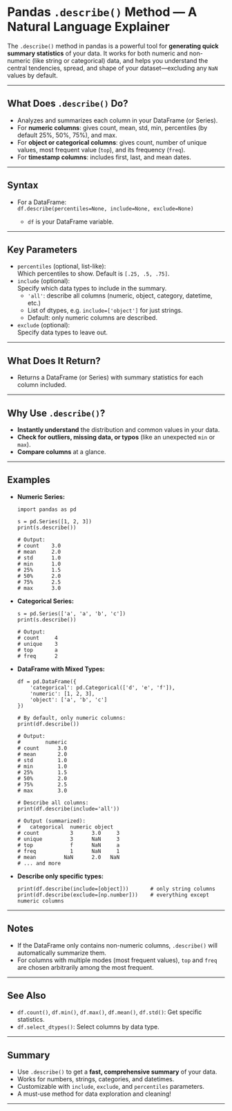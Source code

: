 # Pandas `.describe()` Method — A Natural Language Explainer

The `.describe()` method in pandas is a powerful tool for **generating quick summary statistics** of your data. It works for both numeric and non-numeric (like string or categorical) data, and helps you understand the central tendencies, spread, and shape of your dataset—excluding any `NaN` values by default.

---

## What Does `.describe()` Do?

- Analyzes and summarizes each column in your DataFrame (or Series).
- For **numeric columns**: gives count, mean, std, min, percentiles (by default 25%, 50%, 75%), and max.
- For **object or categorical columns**: gives count, number of unique values, most frequent value (`top`), and its frequency (`freq`).
- For **timestamp columns**: includes first, last, and mean dates.

---

## Syntax

- For a DataFrame:  
  `df.describe(percentiles=None, include=None, exclude=None)`

  - `df` is your DataFrame variable.

---

## Key Parameters

- `percentiles` (optional, list-like):  
  Which percentiles to show. Default is `[.25, .5, .75]`.
- `include` (optional):  
  Specify which data types to include in the summary.
    - `'all'`: describe all columns (numeric, object, category, datetime, etc.)
    - List of dtypes, e.g. `include=['object']` for just strings.
    - Default: only numeric columns are described.
- `exclude` (optional):  
  Specify data types to leave out.

---

## What Does It Return?

- Returns a DataFrame (or Series) with summary statistics for each column included.

---

## Why Use `.describe()`?

- **Instantly understand** the distribution and common values in your data.
- **Check for outliers, missing data, or typos** (like an unexpected `min` or `max`).
- **Compare columns** at a glance.

---

## Examples

- **Numeric Series:**
      
      import pandas as pd

      s = pd.Series([1, 2, 3])
      print(s.describe())

      # Output:
      # count    3.0
      # mean     2.0
      # std      1.0
      # min      1.0
      # 25%      1.5
      # 50%      2.0
      # 75%      2.5
      # max      3.0

- **Categorical Series:**
      
      s = pd.Series(['a', 'a', 'b', 'c'])
      print(s.describe())

      # Output:
      # count     4
      # unique    3
      # top       a
      # freq      2

- **DataFrame with Mixed Types:**
      
      df = pd.DataFrame({
          'categorical': pd.Categorical(['d', 'e', 'f']),
          'numeric': [1, 2, 3],
          'object': ['a', 'b', 'c']
      })

      # By default, only numeric columns:
      print(df.describe())

      # Output:
      #        numeric
      # count      3.0
      # mean       2.0
      # std        1.0
      # min        1.0
      # 25%        1.5
      # 50%        2.0
      # 75%        2.5
      # max        3.0

      # Describe all columns:
      print(df.describe(include='all'))

      # Output (summarized):
      #   categorical  numeric object
      # count          3      3.0     3
      # unique         3      NaN     3
      # top            f      NaN     a
      # freq           1      NaN     1
      # mean         NaN      2.0   NaN
      # ... and more

- **Describe only specific types:**
      
      print(df.describe(include=[object]))       # only string columns
      print(df.describe(exclude=[np.number]))    # everything except numeric columns

---

## Notes

- If the DataFrame only contains non-numeric columns, `.describe()` will automatically summarize them.
- For columns with multiple modes (most frequent values), `top` and `freq` are chosen arbitrarily among the most frequent.

---

## See Also

- `df.count()`, `df.min()`, `df.max()`, `df.mean()`, `df.std()`: Get specific statistics.
- `df.select_dtypes()`: Select columns by data type.

---

## Summary

- Use `.describe()` to get a **fast, comprehensive summary** of your data.
- Works for numbers, strings, categories, and datetimes.
- Customizable with `include`, `exclude`, and `percentiles` parameters.
- A must-use method for data exploration and cleaning!

---
